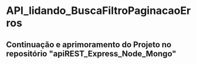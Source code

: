 # API_lidando_BuscaFiltroPaginacaoErros

## Continuação e aprimoramento do Projeto no repositório "apiREST_Express_Node_Mongo"